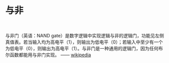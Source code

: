 # 与非

<br>

与非门（英语：NAND gate）是数字逻辑中实现逻辑与非的逻辑门，功能见左侧真值表。若当输入均为高电平（1），则输出为低电平（0）；若输入中至少有一个为低电平（0），则输出为高电平（1）。与非门是一种通用的逻辑门，因为任何布尔函数都能用与非门实现。
—— [wikipedia](https://zh.wikipedia.org/wiki/与非门)  
